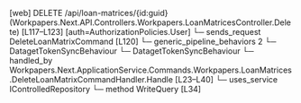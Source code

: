 [web] DELETE /api/loan-matrices/{id:guid}  (Workpapers.Next.API.Controllers.Workpapers.LoanMatricesController.Delete)  [L117–L123] [auth=AuthorizationPolicies.User]
  └─ sends_request DeleteLoanMatrixCommand [L120]
    └─ generic_pipeline_behaviors 2
      └─ DatagetTokenSyncBehaviour
      └─ DatagetTokenSyncBehaviour
    └─ handled_by Workpapers.Next.ApplicationService.Commands.Workpapers.LoanMatrices.DeleteLoanMatrixCommandHandler.Handle [L23–L40]
      └─ uses_service IControlledRepository<LoanMatrix>
        └─ method WriteQuery [L34]


